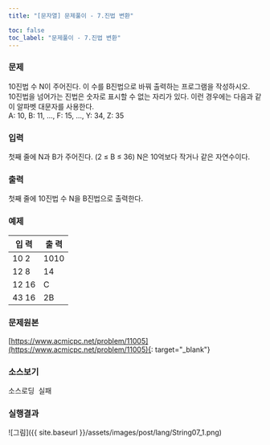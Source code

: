 ```yaml
---
title: "[문자열] 문제풀이 - 7.진법 변환"

toc: false
toc_label: "문제풀이 - 7.진법 변환"
---
```


### 문제
10진법 수 N이 주어진다. 이 수를 B진법으로 바꿔 출력하는 프로그램을 작성하시오.    
10진법을 넘어가는 진법은 숫자로 표시할 수 없는 자리가 있다. 이런 경우에는 다음과 같이 알파벳 대문자를 사용한다.     
A: 10, B: 11, ..., F: 15, ..., Y: 34, Z: 35

### 입력
첫째 줄에 N과 B가 주어진다. (2 ≤ B ≤ 36) N은 10억보다 작거나 같은 자연수이다.

### 출력
첫째 줄에 10진법 수 N을 B진법으로 출력한다.


### 예제    

입    력 |  출    력     
----- | -----  
10 2 | 1010
12 8 | 14
12 16 | C
43 16 | 2B


### 문제원본    
[https://www.acmicpc.net/problem/11005](https://www.acmicpc.net/problem/11005){: target="_blank"}

### 소스보기
<pre id="show1" class="show-json-from-git">소스로딩 실패</pre>
<script>showJsonFromGit('{{ site.repository_raw }}/step2/String07DigitConversion.java', 'show1', '500px');</script>

### 실행결과
![그림]({{ site.baseurl }}/assets/images/post/lang/String07_1.png)
